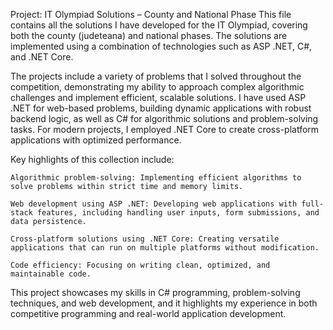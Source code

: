 Project: IT Olympiad Solutions – County and National Phase
This file contains all the solutions I have developed for the IT Olympiad, covering both the county (judeteana) and national phases. The solutions are implemented using a combination of technologies such as ASP .NET, C#, and .NET Core.

The projects include a variety of problems that I solved throughout the competition, demonstrating my ability to approach complex algorithmic challenges and implement efficient, scalable solutions. I have used ASP .NET for web-based problems, building dynamic applications with robust backend logic, as well as C# for algorithmic solutions and problem-solving tasks. For modern projects, I employed .NET Core to create cross-platform applications with optimized performance.

Key highlights of this collection include:

    Algorithmic problem-solving: Implementing efficient algorithms to solve problems within strict time and memory limits.

    Web development using ASP .NET: Developing web applications with full-stack features, including handling user inputs, form submissions, and data persistence.

    Cross-platform solutions using .NET Core: Creating versatile applications that can run on multiple platforms without modification.

    Code efficiency: Focusing on writing clean, optimized, and maintainable code.

This project showcases my skills in C# programming, problem-solving techniques, and web development, and it highlights my experience in both competitive programming and real-world application development.
